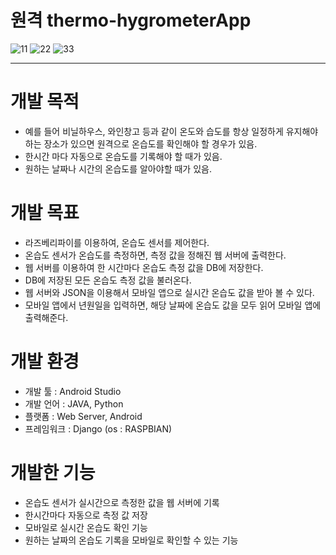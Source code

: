 # 원격 thermo-hygrometerApp

![11](https://user-images.githubusercontent.com/57030114/69795058-cad4b080-120e-11ea-9287-da1450a47bdf.PNG) ![22](https://user-images.githubusercontent.com/57030114/69795098-e2139e00-120e-11ea-8486-fc169e13ce84.PNG) ![33](https://user-images.githubusercontent.com/57030114/69795110-e8a21580-120e-11ea-97ab-61c09a133213.PNG)

------
# 개발 목적
* 예를 들어 비닐하우스, 와인창고 등과 같이 온도와 습도를 항상 일정하게 유지해야 하는 장소가 있으면 원격으로 온습도를 확인해야 할 경우가 있음.
* 한시간 마다 자동으로 온습도를 기록해야 할 때가 있음.
* 원하는 날짜나 시간의 온습도를 알아야할 때가 있음.

# 개발 목표
* 라즈베리파이를 이용하여, 온습도 센서를 제어한다.
* 온습도 센서가 온습도를 측정하면, 측정 값을 정해진 웹 서버에 출력한다.
* 웹 서버를 이용하여 한 시간마다 온습도 측정 값을 DB에 저장한다.
* DB에 저장된 모든 온습도 측정 값을 불러온다.
* 웹 서버와 JSON을 이용해서 모바일 앱으로 실시간 온습도 값을 받아 볼 수 있다.
* 모바일 앱에서 년원일을 입력하면, 해당 날짜에 온습도 값을 모두 읽어 모바일 앱에 출력해준다.

# 개발 환경
* 개발 툴 : Android Studio
* 개발 언어 : JAVA, Python
* 플랫폼 : Web Server, Android
* 프레임워크 : Django (os : RASPBIAN)

# 개발한 기능
* 온습도 센서가 실시간으로 측정한 값을 웹 서버에 기록
* 한시간마다 자동으로 측정 값 저장
* 모바일로 실시간 온습도 확인 기능
* 원하는 날짜의 온습도 기록을 모바일로 확인할 수 있는 기능
